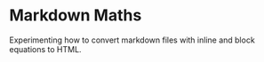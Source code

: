 # Markdown Maths

Experimenting how to convert markdown files with inline and block equations to HTML.


